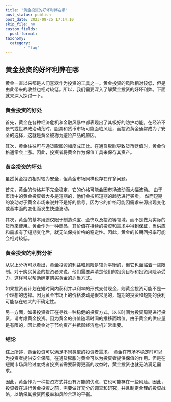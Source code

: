 ```yaml
---
title: "黄金投资的好坏利弊在哪"
post_status: publish
post_date: 2023-08-25 17:14:10
skip_file: no
custom_fields: 
  post-format: 
taxonomy:
  category:
        - "faq"
---
```


## 黄金投资的好坏利弊在哪

黄金一直以来都是人们喜欢作为投资的工具之一。黄金投资的风险相对较低，但是由此带来的收益也相对较低。所以，我们需要深入了解黄金投资的好坏利弊。下面就来深入探讨一下。

### 黄金投资的好处

首先，黄金在各种经济危机和金融风暴中都表现出了其极好的防护功能。在经济不景气或世界政治动荡时，股票和货币市场可能面临风险，而投资黄金通常成为了安全的选择，这就是黄金被称为避险产品的原因。

其次，黄金往往可与通货膨胀的幅度成正比。在通货膨胀导致货币贬值时，黄金价格通常会上涨。因此，投资者将黄金作为保值工具来保存其资产。

### 黄金投资的坏处

虽然黄金投资相对较为安全，但黄金市场同样也存在许多问题。

首先，黄金的价格并不完全稳定，它的价格可能会因市场波动而大幅波动。 由于市场中的黄金投资者大多是短期的，他们会按照短期的趋势进行买卖。 然而短期的波动对于黄金市场来说并不是好的信号，因为它的价格可能因需求来源出现变化或基本面的变化而发生快速波动。

其次，黄金的基本用途仅限于制造珠宝、金饰以及投资等领域，而不是做为实际的货币来使用。黄金作为一种商品，其价值在持续的投资和需求中得到保证，当供应和需求有了短期变化后，就无法保持价格的稳定性。因此，黄金的长期回报率可能会相对较低。

### 黄金投资的利弊分析

从以上分析可以看出，黄金投资的利益和风险是较为平衡的，但它也面临着一些限制。对于购买黄金的投资者来说，他们需要弄清楚他们的投资目标和投资风险承受力，这样可以帮助确定购买黄金的适当方式。

如果投资者计划在短时间内获利并以利率的形式支付现金，则黄金投资可能不是一个理想的选择。因为黄金市场上的价格波动是很常见的，短期的投资和短期的获利可能存在较大的不确定性。

另一方面，如果投资者正在寻找一种稳健的投资方式，以长时间为投资周期进行投资，请考虑黄金投资。因为黄金的价值随着时间的推移而增值。由于黄金的供应量是有限的，因此黄金对于节约资产并抵御经济危机非常重要。

### 结论

综上所述，黄金投资可以满足不同类型的投资者需求。 黄金在市场不稳定时可以为投资者提供安全保障，在通货膨胀时黄金可以为投资者提供保值的作用。但是在短期市场风险过度或者投资者需要获得更高的收益时，黄金投资也就无法满足需求。

因此，黄金作为一种投资方式并没有万能的优点，它也可能存在一些风险。因此，投资者在进行黄金投资之前，需要做好充分的调查和研究，并且制定合理的投资战略，以确保其投资回报率和风险合理的平衡。
